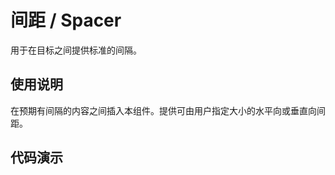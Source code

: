 <main>

# 间距 / Spacer

用于在目标之间提供标准的间隔。

## 使用说明

<desc>在预期有间隔的内容之间插入本组件。提供可由用户指定大小的水平向或垂直向间距。</desc>

## 代码演示

</main>
